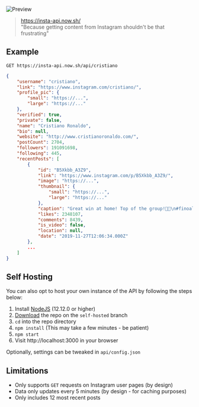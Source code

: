 ![Preview](https://i.imgur.com/NPc8Fdn.png)
> https://insta-api.now.sh/  
> "Because getting content from Instagram shouldn't be that frustrating"

## Example
`GET https://insta-api.now.sh/api/cristiano`

```json
{
	"username": "cristiano",
	"link": "https://www.instagram.com/cristiano/",
	"profile_pic": {
		"small": "https://...",
		"large": "https://..."
	},
	"verified": true,
	"private": false,
	"name": "Cristiano Ronaldo",
	"bio": null,
	"website": "http://www.cristianoronaldo.com/",
	"postCount": 2704,
	"followers": 191091698,
	"following": 445,
	"recentPosts": [
		{
			"id": "B5Xkbb_A3Z9",
			"link": "https://www.instagram.com/p/B5Xkbb_A3Z9/",
			"image": "https://...",
			"thumbnail": {
				"small": "https://...",
				"large": "https://..."
			},
			"caption": "Great win at home! Top of the group!💪🏽\n#finoallafine #forzajuve",
			"likes": 2348107,
			"comments": 8439,
			"is_video": false,
			"location": null,
			"date": "2019-11-27T12:06:34.000Z"
		},
		...
	]
}
```

## Self Hosting

You can also opt to host your own instance of the API by following the steps below:

1. Install [NodeJS](https://nodejs.org/) (12.12.0 or higher)
2. [Download](https://github.com/DarylPinto/instagram-api/archive/self-hosted.zip) the repo on the `self-hosted` branch
3. `cd` into the repo directory
4. `npm install` (This may take a few minutes - be patient)
5. `npm start`
6. Visit http://localhost:3000 in your browser

Optionally, settings can be tweaked in `api/config.json`

## Limitations

* Only supports `GET` requests on Instagram user pages (by design)
* Data only updates every 5 minutes (by design - for caching purposes)
* Only includes 12 most recent posts
